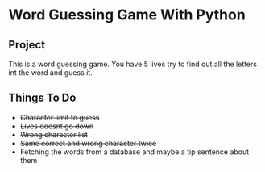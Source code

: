 # Word Guessing Game With Python

## Project
This is a word guessing game. You have 5 lives try to find out all the letters int the word and guess it.

## Things To Do
* ~~Character limit to guess~~
* ~~Lives doesnt go down~~
* ~~Wrong character list~~
* ~~Same correct and wrong character twice~~
* Fetching the words from a database and maybe a tip sentence about them




